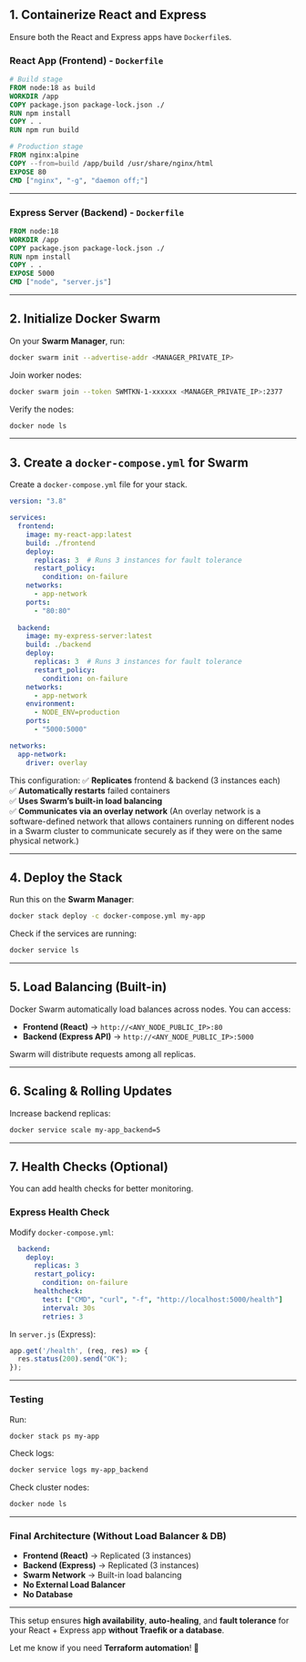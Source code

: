 ## **1. Containerize React and Express**
Ensure both the React and Express apps have `Dockerfile`s.

### **React App (Frontend) - `Dockerfile`**
```dockerfile
# Build stage
FROM node:18 as build
WORKDIR /app
COPY package.json package-lock.json ./
RUN npm install
COPY . .
RUN npm run build

# Production stage
FROM nginx:alpine
COPY --from=build /app/build /usr/share/nginx/html
EXPOSE 80
CMD ["nginx", "-g", "daemon off;"]
```

---

### **Express Server (Backend) - `Dockerfile`**
```dockerfile
FROM node:18
WORKDIR /app
COPY package.json package-lock.json ./
RUN npm install
COPY . .
EXPOSE 5000
CMD ["node", "server.js"]
```

---

## **2. Initialize Docker Swarm**
On your **Swarm Manager**, run:

```sh
docker swarm init --advertise-addr <MANAGER_PRIVATE_IP>
```

Join worker nodes:

```sh
docker swarm join --token SWMTKN-1-xxxxxx <MANAGER_PRIVATE_IP>:2377
```

Verify the nodes:

```sh
docker node ls
```

---

## **3. Create a `docker-compose.yml` for Swarm**
Create a `docker-compose.yml` file for your stack.

```yaml
version: "3.8"

services:
  frontend:
    image: my-react-app:latest
    build: ./frontend
    deploy:
      replicas: 3  # Runs 3 instances for fault tolerance
      restart_policy:
        condition: on-failure
    networks:
      - app-network
    ports:
      - "80:80"
  
  backend:
    image: my-express-server:latest
    build: ./backend
    deploy:
      replicas: 3  # Runs 3 instances for fault tolerance
      restart_policy:
        condition: on-failure
    networks:
      - app-network
    environment:
      - NODE_ENV=production
    ports:
      - "5000:5000"

networks:
  app-network:
    driver: overlay
```

This configuration:
✅ **Replicates** frontend & backend (3 instances each)  
✅ **Automatically restarts** failed containers  
✅ **Uses Swarm’s built-in load balancing**  
✅ **Communicates via an overlay network**  (An overlay network is a software-defined network that allows containers running on different nodes in a Swarm cluster to communicate securely as if they were on the same physical network.)

---

## **4. Deploy the Stack**
Run this on the **Swarm Manager**:

```sh
docker stack deploy -c docker-compose.yml my-app
```

Check if the services are running:

```sh
docker service ls
```

---

## **5. Load Balancing (Built-in)**
Docker Swarm automatically load balances across nodes. You can access:

- **Frontend (React)** → `http://<ANY_NODE_PUBLIC_IP>:80`
- **Backend (Express API)** → `http://<ANY_NODE_PUBLIC_IP>:5000`

Swarm will distribute requests among all replicas.

---

## **6. Scaling & Rolling Updates**
Increase backend replicas:

```sh
docker service scale my-app_backend=5
```

---

## **7. Health Checks (Optional)**
You can add health checks for better monitoring.

### **Express Health Check**
Modify `docker-compose.yml`:

```yaml
  backend:
    deploy:
      replicas: 3
      restart_policy:
        condition: on-failure
      healthcheck:
        test: ["CMD", "curl", "-f", "http://localhost:5000/health"]
        interval: 30s
        retries: 3
```

In `server.js` (Express):

```js
app.get('/health', (req, res) => {
  res.status(200).send("OK");
});
```

---

### **Testing**
Run:

```sh
docker stack ps my-app
```

Check logs:

```sh
docker service logs my-app_backend
```

Check cluster nodes:

```sh
docker node ls
```

---

### **Final Architecture (Without Load Balancer & DB)**
- **Frontend (React)** → Replicated (3 instances)
- **Backend (Express)** → Replicated (3 instances)
- **Swarm Network** → Built-in load balancing
- **No External Load Balancer**
- **No Database**

---

This setup ensures **high availability**, **auto-healing**, and **fault tolerance** for your React + Express app **without Traefik or a database**.

Let me know if you need **Terraform automation**! 🚀
